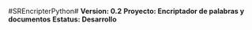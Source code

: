 #SREncripterPython#
**Version: 0.2**
**Proyecto: Encriptador de palabras y documentos**
**Estatus: Desarrollo**
